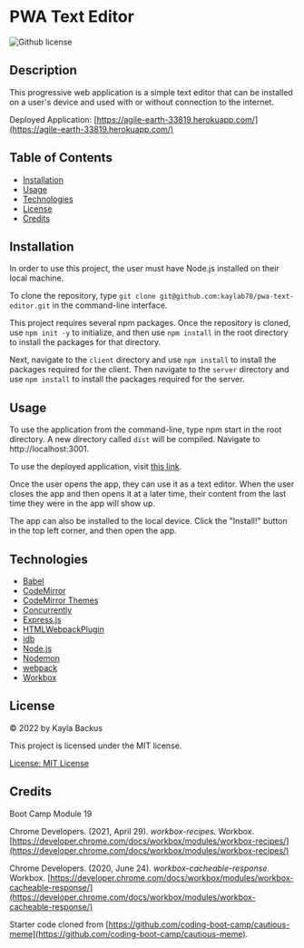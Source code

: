 # PWA Text Editor
![Github license](https://img.shields.io/badge/license-MIT-blue.svg)

## Description
This progressive web application is a simple text editor that can be installed on a user's device and used with or without connection to the internet.

Deployed Application: [https://agile-earth-33819.herokuapp.com/](https://agile-earth-33819.herokuapp.com/)

## Table of Contents
- [Installation](#installation)
- [Usage](#usage)
- [Technologies](#technologies)
- [License](#license)
- [Credits](#credits)

## Installation
In order to use this project, the user must have Node.js installed on their local machine.

To clone the repository, type `git clone git@github.com:kaylab78/pwa-text-editor.git` in the command-line interface.

This project requires several npm packages. Once the repository is cloned, use `npm init -y` to initialize, and then use `npm install` in the root directory to install the packages for that directory.

Next, navigate to the `client` directory and use `npm install` to install the packages required for the client. Then navigate to the `server` directory and use `npm install` to install the packages required for the server.

## Usage
To use the application from the command-line, type npm start in the root directory. A new directory called `dist` will be compiled. Navigate to http://localhost:3001.

To use the deployed application, visit [this link](https://agile-earth-33819.herokuapp.com/). 

Once the user opens the app, they can use it as a text editor. When the user closes the app and then opens it at a later time, their content from the last time they were in the app will show up.

The app can also be installed to the local device. Click the "Install!" button in the top left corner, and then open the app.

## Technologies
- [Babel](https://www.npmjs.com/package/babel-loader)
- [CodeMirror](https://codemirror.net/)
- [CodeMirror Themes](https://www.npmjs.com/package/code-mirror-themes)
- [Concurrently](https://www.npmjs.com/package/concurrently)
- [Express.js](https://expressjs.com/)
- [HTMLWebpackPlugin](https://webpack.js.org/plugins/html-webpack-plugin/)
- [idb](https://www.npmjs.com/package/idb)
- [Node.js](https://nodejs.org/en/)
- [Nodemon](https://www.npmjs.com/package/nodemon)
- [webpack](https://webpack.js.org/)
- [Workbox](https://developer.chrome.com/docs/workbox/)

## License
&copy; 2022 by Kayla Backus

This project is licensed under the MIT license.

[License: MIT License](https://opensource.org/licenses/MIT)

## Credits
Boot Camp Module 19

Chrome Developers. (2021, April 29). *workbox-recipes.* Workbox. [https://developer.chrome.com/docs/workbox/modules/workbox-recipes/](https://developer.chrome.com/docs/workbox/modules/workbox-recipes/)

Chrome Developers. (2020, June 24). *workbox-cacheable-response.* Workbox. [https://developer.chrome.com/docs/workbox/modules/workbox-cacheable-response/](https://developer.chrome.com/docs/workbox/modules/workbox-cacheable-response/)

Starter code cloned from [https://github.com/coding-boot-camp/cautious-meme](https://github.com/coding-boot-camp/cautious-meme).
